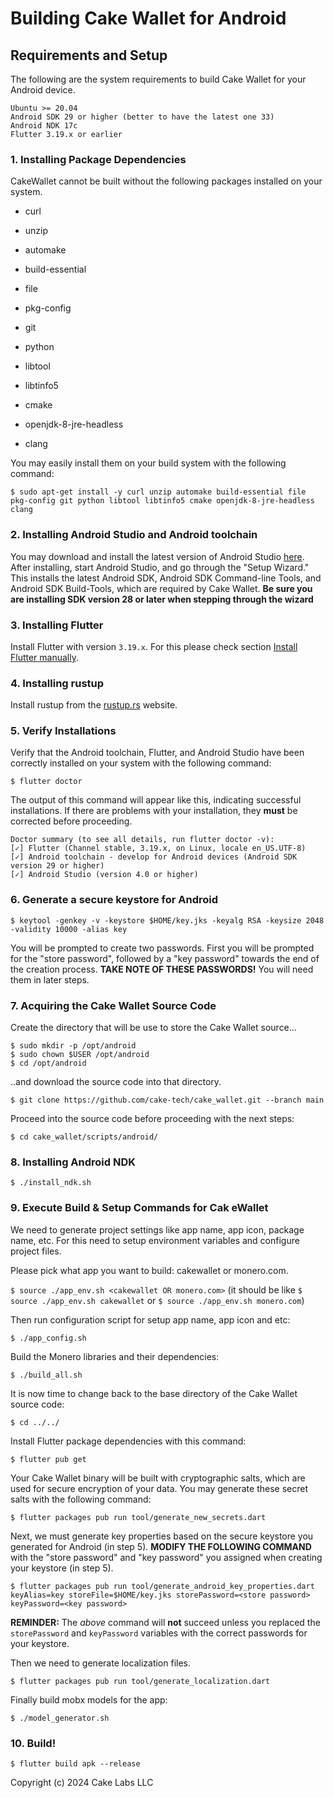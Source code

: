 # Building Cake Wallet for Android

## Requirements and Setup

The following are the system requirements to build Cake Wallet for your Android device.

```
Ubuntu >= 20.04 
Android SDK 29 or higher (better to have the latest one 33)
Android NDK 17c
Flutter 3.19.x or earlier
```

### 1. Installing Package Dependencies

CakeWallet cannot be built without the following packages installed on your system.

- curl

- unzip

- automake

- build-essential

- file

- pkg-config

- git

- python

- libtool

- libtinfo5

- cmake

- openjdk-8-jre-headless

- clang

You may easily install them on your build system with the following command:

`$ sudo apt-get install -y curl unzip automake build-essential file pkg-config git python libtool libtinfo5 cmake openjdk-8-jre-headless clang`

### 2. Installing Android Studio and Android toolchain

You may download and install the latest version of Android Studio [here](https://developer.android.com/studio#downloads). After installing, start Android Studio, and go through the "Setup Wizard." This installs the latest Android SDK, Android SDK Command-line Tools, and Android SDK Build-Tools, which are required by Cake Wallet. **Be sure you are installing SDK version 28 or later when stepping through the wizard**

### 3. Installing Flutter

Install Flutter with version `3.19.x`. For this please check section [Install Flutter manually](https://docs.flutter.dev/get-started/install/linux#install-flutter-manually).

### 4. Installing rustup

Install rustup from the [rustup.rs](https://rustup.rs/) website.

### 5. Verify Installations

Verify that the Android toolchain, Flutter, and Android Studio have been correctly installed on your system with the following command:

`$ flutter doctor`

The output of this command will appear like this, indicating successful installations. If there are problems with your installation, they **must** be corrected before proceeding.
```
Doctor summary (to see all details, run flutter doctor -v):
[✓] Flutter (Channel stable, 3.19.x, on Linux, locale en_US.UTF-8)
[✓] Android toolchain - develop for Android devices (Android SDK version 29 or higher)
[✓] Android Studio (version 4.0 or higher)
```

### 6. Generate a secure keystore for Android

`$ keytool -genkey -v -keystore $HOME/key.jks -keyalg RSA -keysize 2048 -validity 10000 -alias key`

You will be prompted to create two passwords. First you will be prompted for the "store password", followed by a "key password" towards the end of the creation process. **TAKE NOTE OF THESE PASSWORDS!** You will need them in later steps. 

### 7. Acquiring the Cake Wallet Source Code

Create the directory that will be use to store the Cake Wallet source...

```
$ sudo mkdir -p /opt/android
$ sudo chown $USER /opt/android
$ cd /opt/android
```

..and download the source code into that directory.

`$ git clone https://github.com/cake-tech/cake_wallet.git --branch main`

Proceed into the source code before proceeding with the next steps:

`$ cd cake_wallet/scripts/android/`

### 8. Installing Android NDK

`$ ./install_ndk.sh`

### 9. Execute Build & Setup Commands for Cak eWallet

We need to generate project settings like app name, app icon, package name, etc. For this need to setup environment variables and configure project files. 

Please pick what app you want to build: cakewallet or monero.com.

`$ source ./app_env.sh <cakewallet OR monero.com>`
(it should be like `$ source ./app_env.sh cakewallet` or `$ source ./app_env.sh monero.com`)

Then run configuration script for setup app name, app icon and etc:

`$ ./app_config.sh`  

Build the Monero libraries and their dependencies:

`$ ./build_all.sh`

It is now time to change back to the base directory of the Cake Wallet source code:

`$ cd ../../`

Install Flutter package dependencies with this command:

`$ flutter pub get`

Your Cake Wallet binary will be built with cryptographic salts, which are used for secure encryption of your data. You may generate these secret salts with the following command:

`$ flutter packages pub run tool/generate_new_secrets.dart`

Next, we must generate key properties based on the secure keystore you generated for Android (in step 5). **MODIFY THE FOLLOWING COMMAND** with the "store password" and "key password" you assigned when creating your keystore (in step 5).

`$ flutter packages pub run tool/generate_android_key_properties.dart keyAlias=key storeFile=$HOME/key.jks storePassword=<store password> keyPassword=<key password>`

**REMINDER:** The *above* command will **not** succeed unless you replaced the `storePassword` and `keyPassword` variables with the correct passwords for your keystore.

Then we need to generate localization files.

`$ flutter packages pub run tool/generate_localization.dart`

Finally build mobx models for the app:

`$ ./model_generator.sh`

### 10. Build!

`$ flutter build apk --release`

Copyright (c) 2024 Cake Labs LLC
